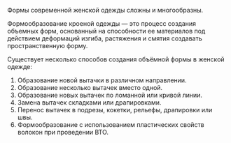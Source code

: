 Формы современной женской одежды сложны и многообразны.

<span class ="term">Формообразование кроеной одежды </span> — это процесс создания объемных форм, основанный на способности ее материалов под действием деформаций изгиба, растяжения и смятия создавать пространственную форму.

<span class ="term">Существует несколько способов создания объёмной формы в женской одежде:</span> 
1. Образование новой вытачки в различном направлении.
2. Образование несколько вытачек вместо одной.
3. Образование новых вытачек по ломанной или кривой линии.
4. Замена вытачек складками или драпировками.
5. Перенос вытачек в подрезы, кокетки, рельефы, драпировки или швы.
6. Формообразование с использованием пластических свойств волокон при проведении ВТО. 